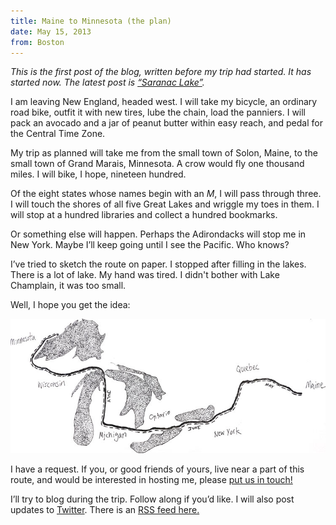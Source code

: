 ```yaml
---
title: Maine to Minnesota (the plan)
date: May 15, 2013
from: Boston
---
```


_This is the first post of the blog, written before my trip had started. It has
started now.  The latest post is [“Saranac Lake”](/bike/saranac.html)._

I am leaving New England, headed west. I will take my bicycle, an ordinary
road bike, outfit it with new tires, lube the chain, load the panniers. I will
pack an avocado and a jar of peanut butter within easy reach, and pedal for the
Central Time Zone.

My trip as planned will take me from the small town of Solon, Maine, to the
small town of Grand Marais, Minnesota. A crow would fly one thousand miles. I
will bike, I hope, nineteen hundred.

Of the eight states whose names begin with an _M_, I will pass through three. I
will touch the shores of all five Great Lakes and wriggle my toes in them. I
will stop at a hundred libraries and collect a hundred bookmarks.

Or something else will happen. Perhaps the Adirondacks will stop me in New York.
Maybe I’ll keep going until I see the Pacific. Who knows?

I’ve tried to sketch the route on paper. I stopped after filling in the lakes.
There is a lot of lake. My hand was tired. I didn't bother with Lake Champlain,
it was too small.

Well, I hope you get the idea:

![](/images/biking/route.jpg)

I have a request. If you, or good friends of yours, live near a part of this
route, and would be interested in hosting me, please [put us in touch!][email]

I’ll try to blog during the trip. Follow along if you’d like. I will also post
updates to [Twitter][twitter]. There is an [RSS feed here.][rss]

[signup]:#emailsignup
[route]:/images/biking/route.jpg
[twitter]:http://twitter.com/mjhoy
[email]:mailto:michael.john.hoy@gmail.com
[rss]:/rss/bike/atom.xml
